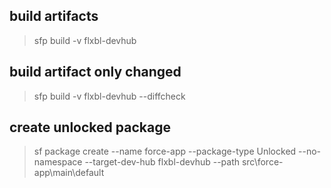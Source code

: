 
## build artifacts

> sfp build -v flxbl-devhub

## build artifact only changed

> sfp build -v flxbl-devhub --diffcheck

## create unlocked package

> sf package create --name force-app --package-type Unlocked  --no-namespace --target-dev-hub flxbl-devhub --path src\force-app\main\default

## 
